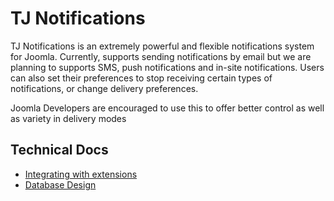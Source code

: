 # TJ Notifications
TJ Notifications is an extremely powerful and flexible notifications system for Joomla. Currently, supports sending notifications by email but we are planning to supports SMS, push notifications and in-site notifications. Users can also set their preferences to stop receiving certain types of notifications, or change delivery preferences. 

Joomla Developers are encouraged to use this to offer better control as well as variety in delivery modes

## Technical Docs
- [Integrating with extensions](https://github.com/techjoomla/TJ-Notifications/wiki/integrating-with-extensions)
- [Database Design](https://github.com/techjoomla/TJ-Notifications/wiki/database-schema)
